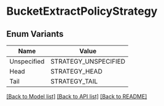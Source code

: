 # BucketExtractPolicyStrategy

## Enum Variants

| Name | Value |
|---- | -----|
| Unspecified | STRATEGY_UNSPECIFIED |
| Head | STRATEGY_HEAD |
| Tail | STRATEGY_TAIL |


[[Back to Model list]](../README.md#documentation-for-models) [[Back to API list]](../README.md#documentation-for-api-endpoints) [[Back to README]](../README.md)


